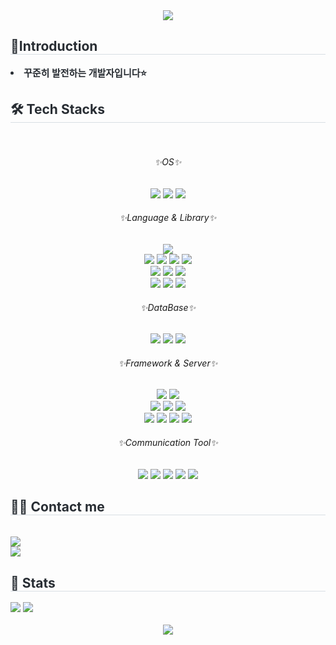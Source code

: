 
<!--
### Hi there 👋

**unit9090/unit9090** is a ✨ _special_ ✨ repository because its `README.md` (this file) appears on your GitHub profile.

Here are some ideas to get you started:

- 🔭 I’m currently working on ...
- 🌱 I’m currently learning ...
- 👯 I’m looking to collaborate on ...
- 🤔 I’m looking for help with ...
- 💬 Ask me about ...
- 📫 How to reach me: ...
- 😄 Pronouns: ...
- ⚡ Fun fact: ...
-->

<!-- 헤더 -->
<div align="center">
    <img src="https://capsule-render.vercel.app/api?type=slice&color=gradient&height=180&text=Hello!%20It's%20me!&animation=fadeIn&fontColor=212a3e&fontSize=70" />
</div>
<!-- 자기소개 -->
<div style="text-align: left;">
    <h2 style="border-bottom: 1px solid #d8dee4; color: #282d33;"> 💎Introduction </h2>
    <div style="font-weight: 700; font-size: 15px; text-align: left; color: #282d33;">
        <li> 꾸준히 발전하는 개발자입니다⭐
    </div>
</div>
<!-- 기술 -->
<div style="text-align: left;">
    <h2 style="border-bottom: 1px solid #d8dee4; color: #282d33;"> 🛠️ Tech Stacks </h2> <br>
    <div align="center">
      <!-- OS -->
      <h6>✨OS✨</h6>
			<img src="https://img.shields.io/badge/Windows-0078D4?style=flat-square&logo=Windows&logoColor=white">
      <img src="https://img.shields.io/badge/Android-3DDC84?style=flat-square&logo=Android&logoColor=white">
      <img src="https://img.shields.io/badge/Linux-FCC624?style=flat-square&logo=Linux&logoColor=white">
      <br />
      <!-- Language & Library -->
      <h6>✨Language & Library✨</h6>
      <img src="https://img.shields.io/badge/C-A8B9CC?style=flat-square&logo=C&logoColor=white">
			<br />
      <img src="https://img.shields.io/badge/Java-007396?style=flat-square&logo=Java&logoColor=white">
      <img src="https://img.shields.io/badge/Javascript-F7DF1E?style=flat-square&logo=Javascript&logoColor=white">
      <img src="https://img.shields.io/badge/jQuery-0769AD?style=flat-square&logo=jQuery&logoColor=white">
			<img src="https://img.shields.io/badge/Thymeleaf-005F0F?style=flat-square&logo=Thymeleaf&logoColor=white">
			<br />
      <img src="https://img.shields.io/badge/Python-3776AB?style=flat-square&logo=Python&logoColor=white">
			<img src="https://img.shields.io/badge/pandas-150458?style=flat-square&logo=pandas&logoColor=white">
			<img src="https://img.shields.io/badge/NumPy-013243?style=flat-square&logo=NumPy&logoColor=white">
			<br />
      <img src="https://img.shields.io/badge/HTML5-E34F26?style=flat-square&logo=HTML5&logoColor=white">
      <img src="https://img.shields.io/badge/CSS3-1572B6?style=flat-square&logo=CSS3&logoColor=white">
      <img src="https://img.shields.io/badge/Bootstrap-7952B3?style=flat-square&logo=Bootstrap&logoColor=white">
      <br />
      <!-- DataBase -->
			<h6>✨DataBase✨</h6>
      <img src="https://img.shields.io/badge/MariaDB-003545?style=flat-square&logo=MariaDB&logoColor=white">
      <img src="https://img.shields.io/badge/MySQL-4479A1?style=flat-square&logo=MySQL&logoColor=white">
      <img src="https://img.shields.io/badge/Oracle-F80000?style=flat-square&logo=Oracle&logoColor=white">
      <br />
      <!-- framework & server -->
			<h6>✨Framework & Server✨</h6>
			<img src="https://img.shields.io/badge/Arduino-00878F?style=flat-square&logo=arduino&logoColor=white">
			<img src="https://img.shields.io/badge/Raspberry Pi-A22846?style=flat-square&logo=raspberrypi&logoColor=white">
			<br />
			<img src="https://img.shields.io/badge/Visual Studio-5C2D91?style=flat-square&logo=visualstudio&logoColor=white">
			<img src="https://img.shields.io/badge/Visual Studio Code-007ACC?style=flat-square&logo=visualstudiocode&logoColor=white">
			<img src="https://img.shields.io/badge/Google Colab-F9AB00?style=flat-square&logo=googlecolab&logoColor=white">
			<br />
			<img src="https://img.shields.io/badge/Eclipse IDE-2C2255?style=flat-square&logo=eclipseide&logoColor=white">
      <img src="https://img.shields.io/badge/Spring-6DB33F?style=flat-square&logo=Spring&logoColor=white">
      <img src="https://img.shields.io/badge/Spring Boot-6DB33F?style=flat-square&logo=Spring Boot&logoColor=white">
      <img src="https://img.shields.io/badge/Apache Tomcat-F8DC75?style=flat-square&logo=Apache Tomcat&logoColor=white">
      <br />
      <!-- communication tool -->
			<h6>✨Communication Tool✨</h6>
      <img src="https://img.shields.io/badge/Discord-5865F2?style=flat-square&logo=Discord&logoColor=white">
      <img src="https://img.shields.io/badge/Github-181717?style=flat-square&logo=Github&logoColor=white">
      <img src="https://img.shields.io/badge/Jenkins-D24939?style=flat-square&logo=Jenkins&logoColor=white">
      <img src="https://img.shields.io/badge/Slack-4A154B?style=flat-square&logo=Slack&logoColor=white">
      <img src="https://img.shields.io/badge/Trello-0052CC?style=flat-square&logo=Trello&logoColor=white">
    </div>
</div>
<!-- 연락 수단 -->
<div style="text-align: left;">
    <h2 style="border-bottom: 1px solid #d8dee4; color: #282d33;"> 🧑‍💻 Contact me </h2> <br>
    <div>
        <a href=mailto:unit9099@gmail.com>
            <img src="https://img.shields.io/badge/Gmail-EA4335?style=flat-square&logo=Gmail&logoColor=white&link=mailto:unit9099@gmail.com">
        </a>
				<br />
        <a href="https://hits.seeyoufarm.com">
            <img src="https://hits.seeyoufarm.com/api/count/incr/badge.svg?url=https%3A%2F%2Fgithub.com%2Funit9090%2F&count_bg=%23000000&title_bg=%23000000&icon=github.svg&icon_color=%23FFFFFF&title=GitHub&edge_flat=false" />
        </a>
    </div>
</div>
<!-- 레벨 -->
<div style="text-align: left;">
  <h2 style="border-bottom: 1px solid #d8dee4; color: #282d33;"> 🏅 Stats </h2>
	<div>
		<img src="https://github-readme-stats.vercel.app/api?username=unit9090&theme=vue&show_icons=true&repo=github-readme-stats">
		<img src="https://github-readme-stats.vercel.app/api/top-langs/?username=unit9090&layout=compact">
	</div>
</div>
<br />
<div align="center">
	<img src="http://mazassumnida.wtf/api/generate_badge?boj=cnldjqrldnjs)">
</div>
